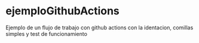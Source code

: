 # ejemploGithubActions
Ejemplo de un flujo de trabajo con github actions con la identacion, comillas simples y test de funcionamiento
